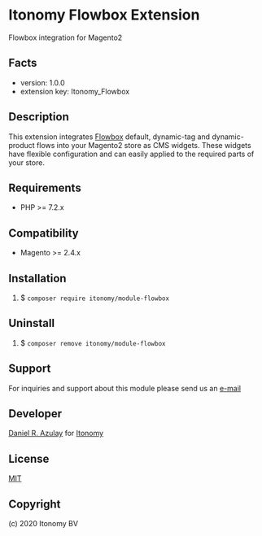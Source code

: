 Itonomy Flowbox Extension
=====================
Flowbox integration for Magento2

Facts
-----
- version: 1.0.0
- extension key: Itonomy_Flowbox

Description
-----------
This extension integrates [Flowbox](https://getflowbox.com) default, dynamic-tag and dynamic-product flows into your Magento2 store as CMS widgets. These widgets have flexible configuration and can easily applied to the required parts of your store.

Requirements
------------
- PHP >= 7.2.x

Compatibility
-------------
- Magento >= 2.4.x

Installation
-------------------------
1. $ `composer require itonomy/module-flowbox`


Uninstall
--------------
1. $ `composer remove itonomy/module-flowbox`

Support
-------
For inquiries and support about this module please send us an [e-mail](mailto://support@itonomy.nl) 

Developer
---------
[Daniel R. Azulay](mailto://daniel.azulay@itonomy.nl) for [Itonomy](http://www.itonomy.nl)

License
-------
[MIT](http://opensource.org/licenses/mit)

Copyright
---------
(c) 2020 Itonomy BV

